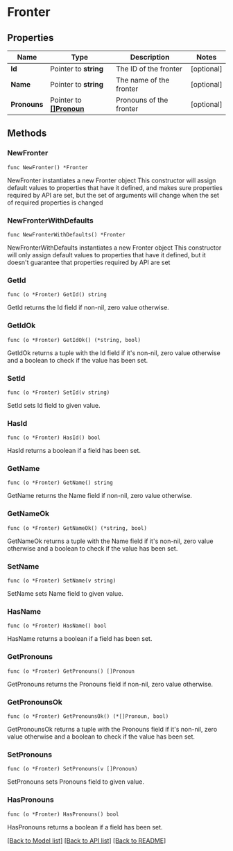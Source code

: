 # Fronter

## Properties

Name | Type | Description | Notes
------------ | ------------- | ------------- | -------------
**Id** | Pointer to **string** | The ID of the fronter | [optional] 
**Name** | Pointer to **string** | The name of the fronter | [optional] 
**Pronouns** | Pointer to [**[]Pronoun**](Pronoun.md) | Pronouns of the fronter | [optional] 

## Methods

### NewFronter

`func NewFronter() *Fronter`

NewFronter instantiates a new Fronter object
This constructor will assign default values to properties that have it defined,
and makes sure properties required by API are set, but the set of arguments
will change when the set of required properties is changed

### NewFronterWithDefaults

`func NewFronterWithDefaults() *Fronter`

NewFronterWithDefaults instantiates a new Fronter object
This constructor will only assign default values to properties that have it defined,
but it doesn't guarantee that properties required by API are set

### GetId

`func (o *Fronter) GetId() string`

GetId returns the Id field if non-nil, zero value otherwise.

### GetIdOk

`func (o *Fronter) GetIdOk() (*string, bool)`

GetIdOk returns a tuple with the Id field if it's non-nil, zero value otherwise
and a boolean to check if the value has been set.

### SetId

`func (o *Fronter) SetId(v string)`

SetId sets Id field to given value.

### HasId

`func (o *Fronter) HasId() bool`

HasId returns a boolean if a field has been set.

### GetName

`func (o *Fronter) GetName() string`

GetName returns the Name field if non-nil, zero value otherwise.

### GetNameOk

`func (o *Fronter) GetNameOk() (*string, bool)`

GetNameOk returns a tuple with the Name field if it's non-nil, zero value otherwise
and a boolean to check if the value has been set.

### SetName

`func (o *Fronter) SetName(v string)`

SetName sets Name field to given value.

### HasName

`func (o *Fronter) HasName() bool`

HasName returns a boolean if a field has been set.

### GetPronouns

`func (o *Fronter) GetPronouns() []Pronoun`

GetPronouns returns the Pronouns field if non-nil, zero value otherwise.

### GetPronounsOk

`func (o *Fronter) GetPronounsOk() (*[]Pronoun, bool)`

GetPronounsOk returns a tuple with the Pronouns field if it's non-nil, zero value otherwise
and a boolean to check if the value has been set.

### SetPronouns

`func (o *Fronter) SetPronouns(v []Pronoun)`

SetPronouns sets Pronouns field to given value.

### HasPronouns

`func (o *Fronter) HasPronouns() bool`

HasPronouns returns a boolean if a field has been set.


[[Back to Model list]](../README.md#documentation-for-models) [[Back to API list]](../README.md#documentation-for-api-endpoints) [[Back to README]](../README.md)



